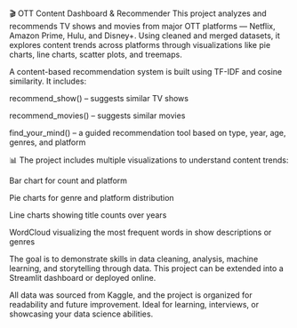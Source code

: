 🎬 OTT Content Dashboard & Recommender
This project analyzes and recommends TV shows and movies from major OTT platforms — Netflix, Amazon Prime, Hulu, and Disney+. Using cleaned and merged datasets, it explores content trends across platforms through visualizations like pie charts, line charts, scatter plots, and treemaps.

A content-based recommendation system is built using TF-IDF and cosine similarity. It includes:

recommend_show() – suggests similar TV shows

recommend_movies() – suggests similar movies

find_your_mind() – a guided recommendation tool based on type, year, age, genres, and platform

📊 The project includes multiple visualizations to understand content trends:

Bar chart for count and platform

Pie charts for genre and platform distribution

Line charts showing title counts over years

WordCloud visualizing the most frequent words in show descriptions or genres

The goal is to demonstrate skills in data cleaning, analysis, machine learning, and storytelling through data. This project can be extended into a Streamlit dashboard or deployed online.

All data was sourced from Kaggle, and the project is organized for readability and future improvement. Ideal for learning, interviews, or showcasing your data science abilities.
